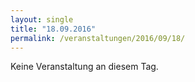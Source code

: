 ```yaml
---
layout: single
title: "18.09.2016"
permalink: /veranstaltungen/2016/09/18/
---
```


Keine Veranstaltung an diesem Tag.
